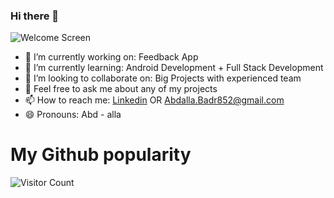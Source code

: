 ### Hi there 👋

![Welcome Screen](https://camo.githubusercontent.com/e124e655892a927dd8b4c2697f9b20b53c3f38b462bc4669c135fe1abea0e375/68747470733a2f2f6d656469612e67697068792e636f6d2f6d656469612f634e6649716a704359317a7166614c6d64382f67697068792e676966)

- 🔭 I’m currently working on: Feedback App
- 🌱 I’m currently learning: Android Development + Full Stack Development
- 👯 I’m looking to collaborate on: Big Projects with experienced team
- 💬 Feel free to ask me about any of my projects
- 📫 How to reach me: [Linkedin](https://www.linkedin.com/in/abdalla-badreldin/) OR Abdalla.Badr852@gmail.com
- 😄 Pronouns: Abd - alla

  


 
# My Github popularity 
![Visitor Count](https://profile-counter.glitch.me/AbdallaBadreldin/count.svg)

